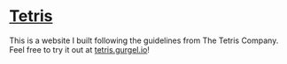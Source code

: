 # [Tetris](https://tetris.gurgel.io)

This is a website I built following the guidelines from The Tetris Company.  
Feel free to try it out at [tetris.gurgel.io](https://tetris.gurgel.io)!  


